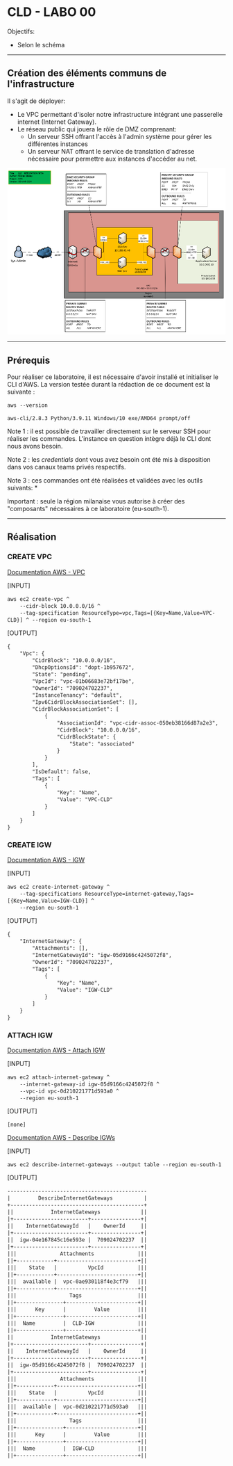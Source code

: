 # CLD - LABO 00

Objectifs:

* Selon le schéma

---

## Création des éléments communs de l'infrastructure

Il s'agit de déployer:
* Le VPC permettant d'isoler notre infrastructure intégrant une passerelle internet (Internet Gateway).
* Le réseau public qui jouera le rôle de DMZ comprenant:
    * Un serveur SSH offrant l'accès à l'admin système pour gérer les différentes instances
    * Un serveur NAT offrant le service de translation d'adresse nécessaire pour permettre aux instances d'accéder au net.

![Infra](./img/CLD_AWS_INFA.PNG)

---

## Prérequis

Pour réaliser ce laboratoire, il est nécessaire d'avoir installé et initialiser le CLI d'AWS. La version testée durant la rédaction de ce document est la suivante :

```
aws --version
```

```
aws-cli/2.8.3 Python/3.9.11 Windows/10 exe/AMD64 prompt/off
```

Note 1 : il est possible de travailler directement sur le serveur SSH pour réaliser les commandes. L'instance en question intègre déjà le CLI dont nous avons besoin.

Note 2 : les *credentials* dont vous avez besoin ont été mis à disposition dans vos canaux teams privés respectifs.

Note 3 : ces commandes ont été réalisées et validées avec les outils suivants:
* 

Important : seule la région milanaise vous autorise à créer des "composants" nécessaires à ce laboratoire (eu-south-1).

---

## Réalisation

### CREATE VPC

[Documentation AWS - VPC](https://awscli.amazonaws.com/v2/documentation/api/latest/reference/ec2/create-vpc.html)

[INPUT]
```
aws ec2 create-vpc ^
    --cidr-block 10.0.0.0/16 ^
    --tag-specification ResourceType=vpc,Tags=[{Key=Name,Value=VPC-CLD}] ^ --region eu-south-1
```

[OUTPUT]
```
{
    "Vpc": {
        "CidrBlock": "10.0.0.0/16",
        "DhcpOptionsId": "dopt-1b957672",
        "State": "pending",
        "VpcId": "vpc-01b06683e72bf17be",
        "OwnerId": "709024702237",
        "InstanceTenancy": "default",
        "Ipv6CidrBlockAssociationSet": [],
        "CidrBlockAssociationSet": [
            {
                "AssociationId": "vpc-cidr-assoc-050eb38166d87a2e3",
                "CidrBlock": "10.0.0.0/16",
                "CidrBlockState": {
                    "State": "associated"
                }
            }
        ],
        "IsDefault": false,
        "Tags": [
            {
                "Key": "Name",
                "Value": "VPC-CLD"
            }
        ]
    }
}
```

### CREATE IGW

[Documentation AWS - IGW](https://awscli.amazonaws.com/v2/documentation/api/latest/reference/ec2/create-internet-gateway.html)

[INPUT]
```
aws ec2 create-internet-gateway ^
    --tag-specifications ResourceType=internet-gateway,Tags=[{Key=Name,Value=IGW-CLD}] ^
    --region eu-south-1
```

[OUTPUT]
```
{
    "InternetGateway": {
        "Attachments": [],
        "InternetGatewayId": "igw-05d9166c4245072f8",
        "OwnerId": "709024702237",
        "Tags": [
            {
                "Key": "Name",
                "Value": "IGW-CLD"
            }
        ]
    }
}
```

### ATTACH IGW

[Documentation AWS - Attach IGW](https://awscli.amazonaws.com/v2/documentation/api/latest/reference/ec2/attach-internet-gateway.html)

[INPUT]
```
aws ec2 attach-internet-gateway ^
    --internet-gateway-id igw-05d9166c4245072f8 ^
    --vpc-id vpc-0d210221771d593a0 ^
    --region eu-south-1
```

[OUTPUT]
```
[none]
```

[Documentation AWS - Describe IGWs](https://awscli.amazonaws.com/v2/documentation/api/latest/reference/ec2/describe-internet-gateways.html)

[INPUT]
```
aws ec2 describe-internet-gateways --output table --region eu-south-1
```

[OUTPUT]
```
---------------------------------------------
|         DescribeInternetGateways          |
+-------------------------------------------+
||            InternetGateways             ||
|+------------------------+----------------+|
||    InternetGatewayId   |    OwnerId     ||
|+------------------------+----------------+|
||  igw-04e167845c16e593e |  709024702237  ||
|+------------------------+----------------+|
|||              Attachments              |||
||+------------+--------------------------+||
|||    State   |          VpcId           |||
||+------------+--------------------------+||
|||  available |  vpc-0ae930118f4e3cf79   |||
||+------------+--------------------------+||
|||                 Tags                  |||
||+---------------+-----------------------+||
|||      Key      |         Value         |||
||+---------------+-----------------------+||
|||  Name         |  CLD-IGW              |||
||+---------------+-----------------------+||
||            InternetGateways             ||
|+------------------------+----------------+|
||    InternetGatewayId   |    OwnerId     ||
|+------------------------+----------------+|
||  igw-05d9166c4245072f8 |  709024702237  ||
|+------------------------+----------------+|
|||              Attachments              |||
||+------------+--------------------------+||
|||    State   |          VpcId           |||
||+------------+--------------------------+||
|||  available |  vpc-0d210221771d593a0   |||
||+------------+--------------------------+||
|||                 Tags                  |||
||+---------------+-----------------------+||
|||      Key      |         Value         |||
||+---------------+-----------------------+||
|||  Name         |  IGW-CLD              |||
||+---------------+-----------------------+||
```
